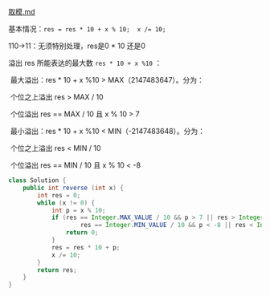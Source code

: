  [取模.md](..\..\基础\数学\取模.md) 

基本情况：`res = res * 10 + x % 10;  x /= 10;`

110→11：无须特别处理，res是0 * 10 还是0

溢出 res 所能表达的最大数 `res * 10 + x %10` ：

​	最大溢出：res * 10 + x %10 > MAX（2147483647）。分为：

​		个位之上溢出 res > MAX / 10

​		个位溢出 res == MAX / 10 且 x % 10 > 7

​	最小溢出：res * 10 + x %10 < MIN（-2147483648）。分为：

​		个位之上溢出 res < MIN / 10

​		个位溢出 res == MIN / 10 且 x % 10 < -8

```java
class Solution {
    public int reverse (int x) {
        int res = 0;
        while (x != 0) {
            int p = x % 10;
            if (res == Integer.MAX_VALUE / 10 && p > 7 || res > Integer.MAX_VALUE / 10 ||
                    res == Integer.MIN_VALUE / 10 && p < -8 || res < Integer.MIN_VALUE / 10) {
                return 0;
            }
            res = res * 10 + p;
            x /= 10;
        }
        return res;
    }
}
```

